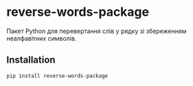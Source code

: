 # reverse-words-package

Пакет Python для перевертання слів у рядку зі збереженням неалфавітних символів.

## Installation

```bash
pip install reverse-words-package
